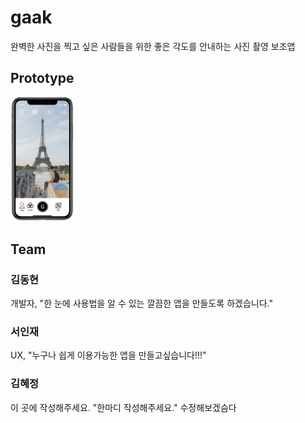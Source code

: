 # gaak
완벽한 사진을 찍고 싶은 사람들을 위한 좋은 각도를 안내하는 사진 촬영 보조앱

 ## Prototype
 <img src="/Prototype/img_Prototype.png" width="20%" height="15%" title="px(픽셀) 크기 설정" alt="RubberDuck"></img>

## Team

### 김동현
개발자, "한 눈에 사용법을 알 수 있는 깔끔한 앱을 만들도록 하겠습니다."

### 서인재
UX, "누구나 쉽게 이용가능한 앱을 만들고싶습니다!!!" 

### 김혜정
이 곳에 작성해주세요. "한마디 작성해주세요." 수정해보겠슴다

